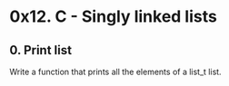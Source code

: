 # 0x12. C - Singly linked lists
## 0. Print list
Write a function that prints all the elements of a list_t list.
